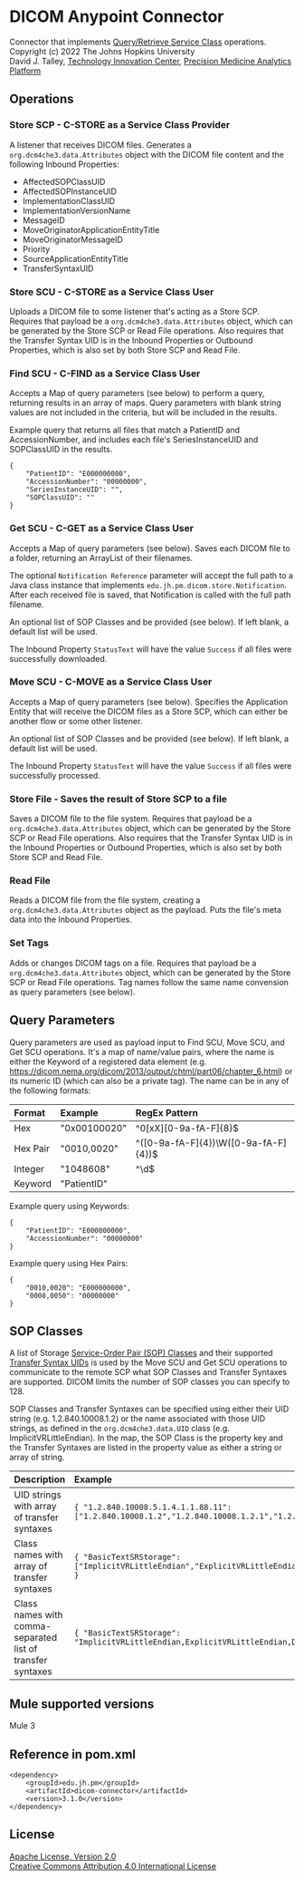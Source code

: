 DICOM Anypoint Connector
========================
Connector that implements [Query/Retrieve Service Class](https://dicom.nema.org/dicom/2013/output/chtml/part04/chapter_C.html) operations.  
Copyright (c) 2022 The Johns Hopkins University  
David J. Talley, [Technology Innovation Center](https://tic.jh.edu), [Precision Medicine Analytics Platform](https://pm.jh.edu)

Operations
----------
### Store SCP - C-STORE as a Service Class Provider
A listener that receives DICOM files. Generates a `org.dcm4che3.data.Attributes` object with the DICOM file content and the following Inbound Properties:
* AffectedSOPClassUID
* AffectedSOPInstanceUID
* ImplementationClassUID
* ImplementationVersionName
* MessageID
* MoveOriginatorApplicationEntityTitle
* MoveOriginatorMessageID
* Priority
* SourceApplicationEntityTitle
* TransferSyntaxUID

### Store SCU - C-STORE as a Service Class User
Uploads a DICOM file to some listener that's acting as a Store SCP. Requires that payload be a `org.dcm4che3.data.Attributes` object, which can be generated by the Store SCP or Read File operations. Also requires that the Transfer Syntax UID is in the Inbound Properties or Outbound Properties, which is also set by both Store SCP and Read File.

### Find SCU - C-FIND as a Service Class User
Accepts a Map of query parameters (see below) to perform a query, returning results in an array of maps. Query parameters with blank string values are not included in the criteria, but will be included in the results.

Example query that returns all files that match a PatientID and AccessionNumber, and includes each file's SeriesInstanceUID and SOPClassUID in the results.
```
{
	"PatientID": "E000000000",
	"AccessionNumber": "00000000",
	"SeriesInstanceUID": "",
	"SOPClassUID": ""
}
```

### Get SCU - C-GET as a Service Class User
Accepts a Map of query parameters (see below). Saves each DICOM file to a folder, returning an
ArrayList of their filenames.

The optional `Notification Reference` parameter will accept the full path to a Java class
instance that implements `edu.jh.pm.dicom.store.Notification`. After each received file is
saved, that Notification is called with the full path filename.

An optional list of SOP Classes and be provided (see below). If left blank, a default list will be used.

The Inbound Property `StatusText` will have the value `Success` if all files were successfully downloaded.

### Move SCU - C-MOVE as a Service Class User
Accepts a Map of query parameters (see below). Specifies the Application Entity that will receive 
the DICOM files as a Store SCP, which can either be another flow or some other listener.

An optional list of SOP Classes and be provided (see below). If left blank, a default list will be used.

The Inbound Property `StatusText` will have the value `Success` if all files were successfully processed.

### Store File - Saves the result of Store SCP to a file
Saves a DICOM file to the file system. Requires that payload be a `org.dcm4che3.data.Attributes` object, which can be generated by the Store SCP or Read File operations. Also requires that the Transfer Syntax UID is in the Inbound Properties or Outbound Properties, which is also set by both Store SCP and Read File.

### Read File
Reads a DICOM file from the file system, creating a `org.dcm4che3.data.Attributes` object as the payload. Puts the file's meta data into the Inbound Properties.

### Set Tags
Adds or changes DICOM tags on a file. Requires that payload be a `org.dcm4che3.data.Attributes` object, which can be generated by the Store SCP or Read File operations. Tag names follow the same name convension as query parameters (see below).

Query Parameters
----------------
Query parameters are used as payload input to Find SCU, Move SCU, and Get SCU operations. It's a map of name/value pairs, where the name is either the Keyword of a registered data element (e.g. https://dicom.nema.org/dicom/2013/output/chtml/part06/chapter_6.html) or its numeric ID (which can also be a private tag). The name can be in any of the following formats:

| Format | Example | RegEx Pattern  |
| :--- | :--- | :--- |
| Hex | "0x00100020" | ^0[xX][0-9a-fA-F]{8}$ |
| Hex Pair | "0010,0020" | ^([0-9a-fA-F]{4})\W([0-9a-fA-F]{4})$ |
| Integer | "1048608" | ^\d$ |
| Keyword | "PatientID" |  |

Example query using Keywords:
```
{
	"PatientID": "E000000000",
	"AccessionNumber": "00000000"
}
```

Example query using Hex Pairs:
```
{
	"0010,0020": "E000000000",
	"0008,0050": "00000000"
}
```

SOP Classes
-----------
A list of Storage [Service-Order Pair (SOP) Classes](https://www.dicomlibrary.com/dicom/sop/) and their supported [Transfer Syntax UIDs](https://www.dicomlibrary.com/dicom/transfer-syntax/) is used by the Move SCU and Get SCU operations to communicate to the remote SCP what SOP Classes and Transfer Syntaxes are supported. DICOM limits the number of SOP classes you can specify to 128.

SOP Classes and Transfer Syntaxes can be specified using either their UID string (e.g. 1.2.840.10008.1.2) or the name associated with those UID strings, as defined in the `org.dcm4che3.data.UID` class (e.g. ImplicitVRLittleEndian). In the map, the SOP Class is the property key and the Transfer Syntaxes are listed in the property value as either a string or array of string.

| Description | Example |
| :--- | :--- |
| UID strings with array of transfer syntaxes | `{ "1.2.840.10008.5.1.4.1.1.88.11": ["1.2.840.10008.1.2","1.2.840.10008.1.2.1","1.2.840.10008.1.2.1.99"] }` |
| Class names with array of transfer syntaxes | `{ "BasicTextSRStorage": ["ImplicitVRLittleEndian","ExplicitVRLittleEndian","DeflatedExplicitVRLittleEndian"] }` |
| Class names with comma-separated list of transfer syntaxes | `{ "BasicTextSRStorage": "ImplicitVRLittleEndian,ExplicitVRLittleEndian,DeflatedExplicitVRLittleEndian" }` |

Mule supported versions
-----------------------
Mule 3

Reference in pom.xml
--------------------
```
<dependency>
    <groupId>edu.jh.pm</groupId>
    <artifactId>dicom-connector</artifactId>
    <version>3.1.0</version>
</dependency>
```

License
-------
[Apache License, Version 2.0](http://www.apache.org/licenses/LICENSE-2.0)  
[Creative Commons Attribution 4.0 International License](http://creativecommons.org/licenses/by/4.0/)